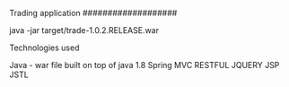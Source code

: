 Trading application
###################

java -jar target/trade-1.0.2.RELEASE.war


Technologies used

Java  - war file built on top of java 1.8
Spring MVC
RESTFUL
JQUERY
JSP
JSTL